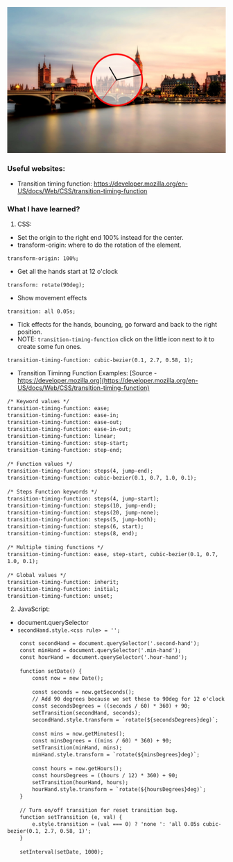 ![image info](./asset/done.PNG)

### Useful websites:
- Transition timing function: https://developer.mozilla.org/en-US/docs/Web/CSS/transition-timing-function


### What I have learned?
1. CSS:
- Set the origin to the right end 100% instead for the center.
- transform-origin: where to do the rotation of the element.
```
transform-origin: 100%;
```

- Get all the hands start at 12 o'clock 
```
transform: rotate(90deg);
```

- Show movement effects
```
transition: all 0.05s;
```

- Tick effects for the hands, bouncing, go forward and back to the right position.
- NOTE: `transition-timing-function` click on the little icon next to it to create some fun ones.
```
transition-timing-function: cubic-bezier(0.1, 2.7, 0.58, 1);
```

- Transition Timinng Function Examples: [Source - https://developer.mozilla.org](https://developer.mozilla.org/en-US/docs/Web/CSS/transition-timing-function)

```
/* Keyword values */
transition-timing-function: ease;
transition-timing-function: ease-in;
transition-timing-function: ease-out;
transition-timing-function: ease-in-out;
transition-timing-function: linear;
transition-timing-function: step-start;
transition-timing-function: step-end;

/* Function values */
transition-timing-function: steps(4, jump-end);
transition-timing-function: cubic-bezier(0.1, 0.7, 1.0, 0.1);

/* Steps Function keywords */
transition-timing-function: steps(4, jump-start);
transition-timing-function: steps(10, jump-end);
transition-timing-function: steps(20, jump-none);
transition-timing-function: steps(5, jump-both);
transition-timing-function: steps(6, start);
transition-timing-function: steps(8, end);

/* Multiple timing functions */
transition-timing-function: ease, step-start, cubic-bezier(0.1, 0.7, 1.0, 0.1);

/* Global values */
transition-timing-function: inherit;
transition-timing-function: initial;
transition-timing-function: unset;
```

2. JavaScript:
- document.querySelector
- `secondHand.style.<css rule> = '';`

```
    const secondHand = document.querySelector('.second-hand');
    const minHand = document.querySelector('.min-hand');
    const hourHand = document.querySelector('.hour-hand');

    function setDate() {
        const now = new Date();

        const seconds = now.getSeconds();
        // Add 90 degrees because we set these to 90deg for 12 o'clock
        const secondsDegrees = ((seconds / 60) * 360) + 90;
        setTransition(secondHand, seconds);
        secondHand.style.transform = `rotate(${secondsDegrees}deg)`;
        
        const mins = now.getMinutes();
        const minsDegrees = ((mins / 60) * 360) + 90;
        setTransition(minHand, mins);
        minHand.style.transform = `rotate(${minsDegrees}deg)`;

        const hours = now.getHours();
        const hoursDegrees = ((hours / 12) * 360) + 90;
        setTransition(hourHand, hours);
        hourHand.style.transform = `rotate(${hoursDegrees}deg)`;
    }

    // Turn on/off transition for reset transition bug.
    function setTransition (e, val) {
        e.style.transition = (val === 0) ? 'none ': 'all 0.05s cubic-bezier(0.1, 2.7, 0.58, 1)';
    }

    setInterval(setDate, 1000);
```
